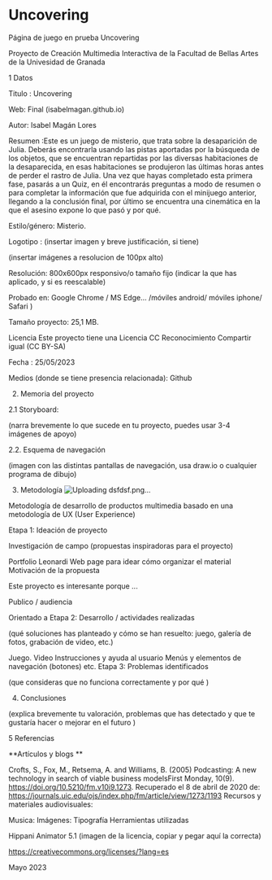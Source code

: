 # Uncovering
Página de juego en prueba
Uncovering

Proyecto de Creación Multimedia Interactiva de la Facultad de Bellas Artes de la Univesidad de Granada

1 Datos

Titulo : Uncovering

Web: Final (isabelmagan.github.io)

Autor: Isabel Magán Lores

Resumen :Este es un juego de misterio, que trata sobre la desaparición de Julia. Deberás encontrarla usando las pistas aportadas por la búsqueda de los objetos, que se encuentran repartidas por las diversas habitaciones de la desaparecida, en esas habitaciones se produjeron las últimas horas antes de perder el rastro de Julia. Una vez que hayas completado esta primera fase, pasarás a un Quiz, en él encontrarás preguntas a modo de resumen o para completar la información que fue adquirida con el minijuego anterior, llegando a la conclusión final, por último se encuentra una cinemática en la que el asesino expone lo que pasó y por qué.

Estilo/género: Misterio.

Logotipo : (insertar imagen y breve justificación, si tiene)

(insertar imágenes a resolucion de 100px alto)

Resolución: 800x600px responsivo/o tamaño fijo (indicar la que has aplicado, y si es reescalable)

Probado en: Google Chrome / MS Edge... /móviles android/ móviles iphone/ Safari )

Tamaño proyecto: 25,1 MB.

Licencia Este proyecto tiene una Licencia CC Reconocimiento Compartir igual (CC BY-SA)

Fecha : 25/05/2023

Medios (donde se tiene presencia relacionada): Github

2. Memoria del proyecto

2.1 Storyboard:

(narra brevemente lo que sucede en tu proyecto, puedes usar 3-4 imágenes de apoyo)

2.2. Esquema de navegación

(imagen con las distintas pantallas de navegación, usa draw.io o cualquier programa de dibujo)

3. Metodología
![Uploading dsfdsf.png…]()

Metodología de desarrollo de productos multimedia basado en una metodología de UX (User Experience)

Etapa 1: Ideación de proyecto

Investigación de campo (propuestas inspiradoras para el proyecto)

Portfolio Leonardi Web page para idear cómo organizar el material
Motivación de la propuesta

Este proyecto es interesante porque ...

Publico / audiencia

Orientado a
Etapa 2: Desarrollo / actividades realizadas

(qué soluciones has planteado y cómo se han resuelto: juego, galería de fotos, grabación de video, etc.)

Juego.
Video
Instrucciones y ayuda al usuario
Menús y elementos de navegación (botones)
etc.
Etapa 3: Problemas identificados

(que consideras que no funciona correctamente y por qué )

4. Conclusiones

(explica brevemente tu valoración, problemas que has detectado y que te gustaría hacer o mejorar en el futuro )

5 Referencias

**Artículos y blogs **

Crofts, S., Fox, M., Retsema, A. and Williams, B. (2005) Podcasting: A new technology in search of viable business modelsFirst Monday, 10(9). https://doi.org/10.5210/fm.v10i9.1273. Recuperado el 8 de abril de 2020 de: https://journals.uic.edu/ojs/index.php/fm/article/view/1273/1193
Recursos y materiales audiovisuales:

Musica:
Imágenes:
Tipografía
Herramientas utilizadas

Hippani Animator 5.1
(imagen de la licencia, copiar y pegar aquí la correcta)

https://creativecommons.org/licenses/?lang=es

Mayo 2023
